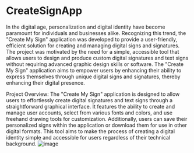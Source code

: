 # CreateSignApp
In the digital age, personalization and digital identity have become paramount for 
individuals and businesses alike. Recognizing this trend, the "Create My Sign" 
application was developed to provide a user-friendly, efficient solution for creating 
and managing digital signs and signatures. The project was motivated by the need 
for a simple, accessible tool that allows users to design and produce custom digital 
signatures and text signs without requiring advanced graphic design skills or 
software. 
The "Create My Sign" application aims to empower users by enhancing their 
ability to express themselves through unique digital signs and signatures, thereby 
enhancing their digital presence. 
 
 
Project Overview: 
The "Create My Sign" application is designed to allow users to effortlessly create 
digital signatures and text signs through a straightforward graphical interface. It 
features the ability to create and manage user accounts, select from various fonts 
and colors, and use freehand drawing tools for customization. Additionally, users 
can save their personalized signs within the application or download them for use 
in other digital formats. This tool aims to make the process of creating a digital 
identity simple and accessible for users regardless of their technical background.
![image](https://github.com/user-attachments/assets/8def7a40-623d-43b4-b045-074ff0fc1571)

